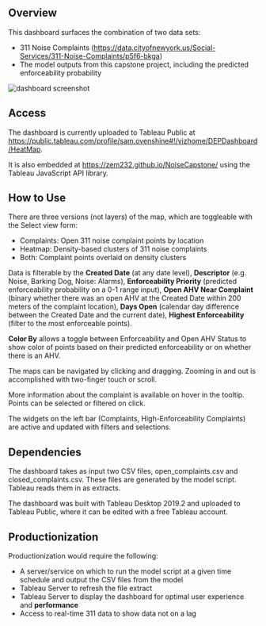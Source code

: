 ## Overview
This dashboard surfaces the combination of two data sets:
* 311 Noise Complaints (https://data.cityofnewyork.us/Social-Services/311-Noise-Complaints/p5f6-bkga)
* The model outputs from this capstone project, including the predicted enforceability probability

![dashboard screenshot](https://github.com/sgo230/noise-capstone/blob/master/dashboard/dashboard_screenshot.png)

## Access
The dashboard is currently uploaded to Tableau Public at https://public.tableau.com/profile/sam.ovenshine#!/vizhome/DEPDashboard/HeatMap.

It is also embedded at https://zem232.github.io/NoiseCapstone/ using the Tableau JavaScript API library.

## How to Use
There are three versions (not layers) of the map, which are toggleable with the Select view form:
* Complaints: Open 311 noise complaint points by location
* Heatmap: Density-based clusters of 311 noise complaints
* Both: Complaint points overlaid on density clusters

Data is filterable by the **Created Date** (at any date level), **Descriptor** (e.g. Noise, Barking Dog, Noise: Alarms), **Enforceability Priority** (predicted enforceability probability on a 0-1 range input), **Open AHV Near Complaint** (binary whether there was an open AHV at the Created Date within 200 meters of the complaint location), **Days Open** (calendar day difference between the Created Date and the current date), **Highest Enforceability** (filter to the most enforceable points).

**Color By** allows a toggle between Enforceability and Open AHV Status to show color of points based on their predicted enforceability or on whether there is an AHV.

The maps can be navigated by clicking and dragging. Zooming in and out is accomplished with two-finger touch or scroll.

More information about the complaint is available on hover in the tooltip. Points can be selected or filtered on click.

The widgets on the left bar (Complaints, High-Enforceability Complaints) are active and updated with filters and selections.

## Dependencies
The dashboard takes as input two CSV files, open_complaints.csv and closed_complaints.csv. These files are generated by the model script. Tableau reads them in as extracts.

The dashboard was built with Tableau Desktop 2019.2 and uploaded to Tableau Public, where it can be edited with a free Tableau account.

## Productionization
Productionization would require the following:
* A server/service on which to run the model script at a given time schedule and output the CSV files from the model
* Tableau Server to refresh the file extract
* Tableau Server to display the dashboard for optimal user experience and **performance**
* Access to real-time 311 data to show data not on a lag
